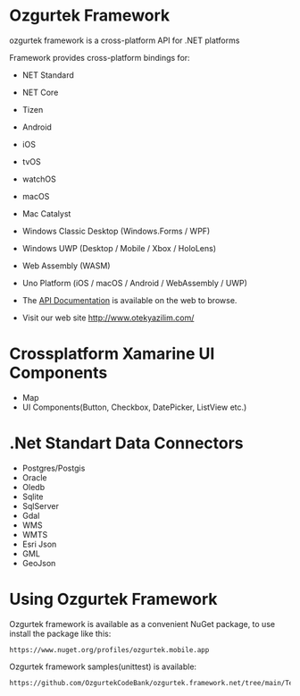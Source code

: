 
# Ozgurtek Framework

ozgurtek framework is a cross-platform API for .NET platforms

Framework provides cross-platform bindings for:

 - NET Standard
 - NET Core
 - Tizen
 - Android
 - iOS
 - tvOS
 - watchOS
 - macOS
 - Mac Catalyst
 - Windows Classic Desktop (Windows.Forms / WPF)
 - Windows UWP (Desktop / Mobile / Xbox / HoloLens)
 - Web Assembly (WASM)
 - Uno Platform (iOS / macOS / Android / WebAssembly / UWP)


 - The [API Documentation](http://www.otekyazilim.com/framework/html/namespaces.html) is
available on the web to browse.
 - Visit our web site http://www.otekyazilim.com/




# Crossplatform Xamarine UI Components
 - Map
 - UI Components(Button, Checkbox, DatePicker, ListView etc.)

# .Net Standart Data Connectors
 - Postgres/Postgis
 - Oracle
 - Oledb
 - Sqlite
 - SqlServer
 - Gdal
 - WMS
 - WMTS
 - Esri Json
 - GML
 - GeoJson

# Using Ozgurtek Framework

Ozgurtek framework is available as a convenient NuGet package, to use install the package like this:

```
https://www.nuget.org/profiles/ozgurtek.mobile.app
```

Ozgurtek framework samples(unittest) is available:

```
https://github.com/OzgurtekCodeBank/ozgurtek.framework.net/tree/main/Test/ozgurtek.framework.test.winforms/UnitTest/Driver
```





